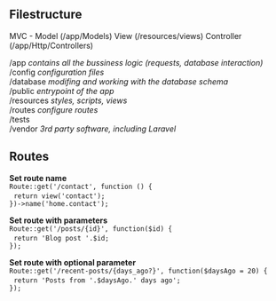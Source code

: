 ## Filestructure

MVC - Model (/app/Models) View (/resources/views) Controller (/app/Http/Controllers)  

/app _contains all the bussiness logic (requests, database interaction)_  
/config _configuration files_  
/database _modifing and working with the database schema_  
/public _entrypoint of the app_  
/resources _styles, scripts, views_  
/routes _configure routes_  
/tests  
/vendor _3rd party software, including Laravel_  

## Routes

__Set route name__  
`Route::get('/contact', function () {`  
&nbsp;&nbsp;`return view('contact');`  
`})->name('home.contact');`  

__Set route with parameters__  
`Route::get('/posts/{id}', function($id) {`  
&nbsp;&nbsp;`return 'Blog post '.$id;`  
`});`  

__Set route with optional parameter__  
`Route::get('/recent-posts/{days_ago?}', function($daysAgo = 20) {`  
&nbsp;&nbsp;`return 'Posts from '.$daysAgo.' days ago';`  
`});`  

